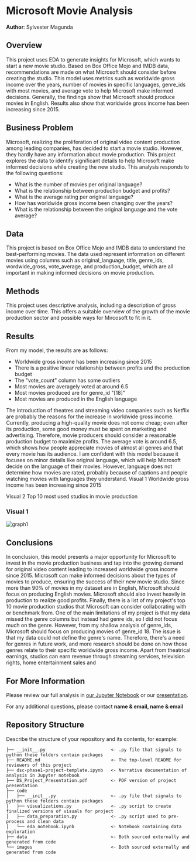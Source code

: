 # Microsoft Movie Analysis

**Author**: Sylvester Magunda

## Overview

This project uses EDA to generate insights for Microsoft, which wants to start a new movie studio. Based on Box Office Mojo and IMDB data, recommendations are made on what Microsoft should consider before creating the studio. This model uses metrics such as worldwide gross income over the years, number of movies in specific languages, genre_ids with most movies, and average vote to help Microsoft make informed decisions. Generally, the findings show that Microsoft should produce movies in English. Results also show that worldwide gross income has been increasing since 2015.

## Business Problem

Microsoft, realizing the proliferation of original video content production among leading companies, has decided to start a movie studio. However, they hardly have any information about movie production. This project explores the data to identify significant details to help Microsoft make informed decisions while creating the new studio.
This analysis responds to the following questions:
* What is the number of movies per original language?
* What is the relationship between production budget and profits?
* What is the average rating per original language?
* How has worldwide gross income been changing over the years?
* What is the relationship between the original language and the vote average?

## Data

This project is based on Box Office Mojo and IMDB data to understand the best-performing movies. The data used represent information on different movies using columns such as original_language, title, genre_ids, wordwide_gross, vote_average, and production_budget, which are all important in making informed decisions on movie production.

## Methods

This project uses descriptive analysis, including a description of gross income over time. This offers a suitable overview of the growth of the movie production sector and possible ways for Mircosoft to fit in it. 

## Results

From my model, the results are as follows:
* Worldwide gross income has been increasing since 2015
* There is a positive linear relationship between profits and the production budget
* The "vote_count" column has some outliers
* Most movies are averagely voted at around 6.5 
* Most movies produced are for genre_id "[18]"
* Most movies are produced in the English language

The introduction of theatres and streaming video companies such as Netflix are probably the reasons for the increase in worldwide gross income. Currently, producing a high-quality movie does not come cheap; even after its production, some good money must be spent on marketing and advertising. Therefore, movie producers should consider a reasonable production budget to maximize profits. The average vote is around 6.5, which shows how people appreciate movies of almost all genres and that every movie has its audience. I am confident with this model because it focuses on minor details like original language, which will help Microsoft decide on the language of their movies. However, language does not determine how movies are rated, probably because of captions and people watching movies with languages they understand.
Visual 1
Worldwide gross income has been increasing since 2015
 
Visual 2
Top 10 most used studios in movie production
 


### Visual 1
![graph1](./images/viz1.png)

## Conclusions

In conclusion, this model presents a major opportunity for Microsoft to invest in the movie production business and tap into the growing demand for original video content leading to increased worldwide gross income since 2015. Microsoft can make informed decisions about the types of movies to produce, ensuring the success of their new movie studio. Since more than 90% of movies in my dataset are in English, Microsoft should focus on producing English movies. Microsoft should also invest heavily in production to realize good profits. Finally, there is a list of my project's top 10 movie production studios that Microsoft can consider collaborating with or benchmark from.
One of the main limitations of my project is that my data missed the genre columns but instead had genre ids, so I did not focus much on the genre. However, from my shallow analysis of genre_ids, Microsoft should focus on producing movies of genre_id 18. The issue is that my data could not define the genre's name. Therefore, there's a need for genres in future work, and more research should be done on how those genres relate to their specific worldwide gross income. Apart from theatrical earnings, studios can earn revenue through streaming services, television rights, home entertainment sales and 

## For More Information

Please review our full analysis in [our Jupyter Notebook](./dsc-phase1-project-template.ipynb) or our [presentation](./DS_Project_Presentation.pdf).

For any additional questions, please contact **name & email, name & email**

## Repository Structure

Describe the structure of your repository and its contents, for example:

```
├── __init__.py                         <- .py file that signals to python these folders contain packages
├── README.md                           <- The top-level README for reviewers of this project
├── dsc-phase1-project-template.ipynb   <- Narrative documentation of analysis in Jupyter notebook
├── DS_Project_Presentation.pdf         <- PDF version of project presentation
├── code
│   ├── __init__.py                     <- .py file that signals to python these folders contain packages
│   ├── visualizations.py               <- .py script to create finalized versions of visuals for project
│   ├── data_preparation.py             <- .py script used to pre-process and clean data
│   └── eda_notebook.ipynb              <- Notebook containing data exploration
├── data                                <- Both sourced externally and generated from code
└── images                              <- Both sourced externally and generated from code
```

